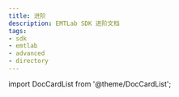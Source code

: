 ```yaml
---
title: 进阶
description: EMTLab SDK 进阶文档
tags:
- sdk
- emtlab
- advanced
- directory
---
```


import DocCardList from '@theme/DocCardList';

<DocCardList />
